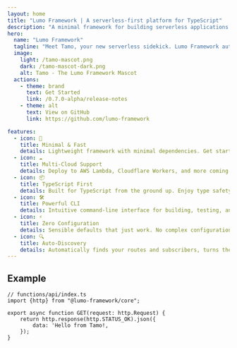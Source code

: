 ```yaml
---
layout: home
title: "Lumo Framework | A serverless-first platform for TypeScript"
description: "A minimal framework for building serverless applications in TypeScript. It ships with a CLI to deploy your app to AWS, GCP, Cloudflare and more."
hero:
  name: "Lumo Framework"
  tagline: "Meet Tamo, your new serverless sidekick. Lumo Framework auto-discovers routes and subscribers, compiles them to cloud-native functions, and deploys to AWS or Cloudflare."
  image:
    light: /tamo-mascot.png
    dark: /tamo-mascot-dark.png
    alt: Tamo - The Lumo Framework Mascot
  actions:
    - theme: brand
      text: Get Started
      link: /0.7.0-alpha/release-notes
    - theme: alt
      text: View on GitHub
      link: https://github.com/lumo-framework

features:
  - icon: 🚀
    title: Minimal & Fast
    details: Lightweight framework with minimal dependencies. Get started in seconds with minimal boilerplate and blazing fast deployments.
  - icon: ☁️
    title: Multi-Cloud Support
    details: Deploy to AWS Lambda, Cloudflare Workers, and more coming soon with a single command.
  - icon: 📦
    title: TypeScript First
    details: Built for TypeScript from the ground up. Enjoy type safety with auto-completion and compile-time error checking.
  - icon: 🛠️
    title: Powerful CLI
    details: Intuitive command-line interface for building, testing, and deploying your serverless applications.
  - icon: ⚡
    title: Zero Configuration
    details: Sensible defaults that just work. No complex configuration files or setup required to get started.
  - icon: 🔍
    title: Auto-Discovery
    details: Automatically finds your routes and subscribers, turns them into serverless functions, and deploys them without manual wiring.
---
```


## Example

```ts:line-numbers=1
// functions/api/index.ts
import {http} from "@lumo-framework/core";

export async function GET(request: http.Request) {
    return http.response(http.STATUS_OK).json({
        data: 'Hello from Tamo!,
    });
}
```

